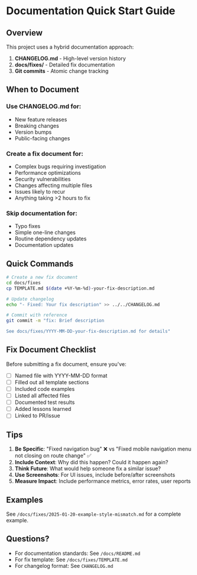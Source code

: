 # Documentation Quick Start Guide

## Overview

This project uses a hybrid documentation approach:

1. **CHANGELOG.md** - High-level version history
2. **docs/fixes/** - Detailed fix documentation
3. **Git commits** - Atomic change tracking

## When to Document

### Use CHANGELOG.md for:
- New feature releases
- Breaking changes
- Version bumps
- Public-facing changes

### Create a fix document for:
- Complex bugs requiring investigation
- Performance optimizations
- Security vulnerabilities
- Changes affecting multiple files
- Issues likely to recur
- Anything taking >2 hours to fix

### Skip documentation for:
- Typo fixes
- Simple one-line changes
- Routine dependency updates
- Documentation updates

## Quick Commands

```bash
# Create a new fix document
cd docs/fixes
cp TEMPLATE.md $(date +%Y-%m-%d)-your-fix-description.md

# Update changelog
echo "- Fixed: Your fix description" >> ../../CHANGELOG.md

# Commit with reference
git commit -m "fix: Brief description

See docs/fixes/YYYY-MM-DD-your-fix-description.md for details"
```

## Fix Document Checklist

Before submitting a fix document, ensure you've:

- [ ] Named file with YYYY-MM-DD format
- [ ] Filled out all template sections
- [ ] Included code examples
- [ ] Listed all affected files
- [ ] Documented test results
- [ ] Added lessons learned
- [ ] Linked to PR/issue

## Tips

1. **Be Specific**: "Fixed navigation bug" ❌ vs "Fixed mobile navigation menu not closing on route change" ✅
2. **Include Context**: Why did this happen? Could it happen again?
3. **Think Future**: What would help someone fix a similar issue?
4. **Use Screenshots**: For UI issues, include before/after screenshots
5. **Measure Impact**: Include performance metrics, error rates, user reports

## Examples

See `/docs/fixes/2025-01-20-example-style-mismatch.md` for a complete example.

## Questions?

- For documentation standards: See `/docs/README.md`
- For fix template: See `/docs/fixes/TEMPLATE.md`
- For changelog format: See `CHANGELOG.md`